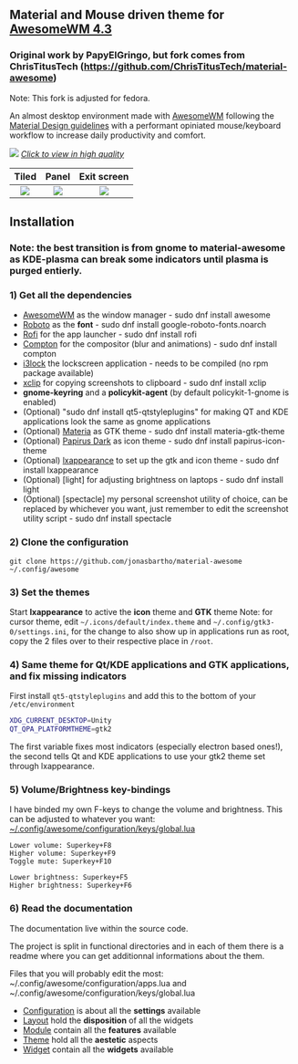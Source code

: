 ## Material and Mouse driven theme for [AwesomeWM 4.3](https://awesomewm.org/)
### Original work by PapyElGringo, but fork comes from ChrisTitusTech (https://github.com/ChrisTitusTech/material-awesome)

Note: This fork is adjusted for fedora.

An almost desktop environment made with [AwesomeWM](https://awesomewm.org/) following the [Material Design guidelines](https://material.io) with a performant opiniated mouse/keyboard workflow to increase daily productivity and comfort.

[![](./theme/PapyElGringo-theme/demo.gif?raw=true)](https://www.reddit.com/r/unixporn/comments/anp51q/awesome_material_awesome_workflow/)
*[Click to view in high quality](https://www.reddit.com/r/unixporn/comments/anp51q/awesome_material_awesome_workflow/)*

| Tiled         | Panel         | Exit screen   |
|:-------------:|:-------------:|:-------------:|
|![](https://i.imgur.com/fELCtep.png)|![](https://i.imgur.com/7IthpQS.png)|![](https://i.imgur.com/rcKOLYQ.png)|



## Installation
### Note: the best transition is from gnome to material-awesome as KDE-plasma can break some indicators until plasma is purged entierly.

### 1) Get all the dependencies
- [AwesomeWM](https://awesomewm.org/) as the window manager - sudo dnf install awesome
- [Roboto](https://fonts.google.com/specimen/Roboto) as the **font** - sudo dnf install google-roboto-fonts.noarch
- [Rofi](https://github.com/DaveDavenport/rofi) for the app launcher - sudo dnf install rofi
- [Compton](https://github.com/tryone144/compton) for the compositor (blur and animations) - sudo dnf install compton
- [i3lock](https://github.com/meskarune/i3lock-fancy) the lockscreen application - needs to be compiled (no rpm package available)
- [xclip](https://github.com/astrand/xclip) for copying screenshots to clipboard - sudo dnf install xclip
- __gnome-keyring__ and a __policykit-agent__ (by default policykit-1-gnome is enabled)
- (Optional) "sudo dnf install qt5-qtstyleplugins" for making QT and KDE applications look the same as gnome applications
- (Optional) [Materia](https://github.com/nana-4/materia-theme) as GTK theme - sudo dnf install materia-gtk-theme
- (Optional) [Papirus Dark](https://github.com/PapirusDevelopmentTeam/papirus-icon-theme) as icon theme - sudo dnf install papirus-icon-theme
- (Optional) [lxappearance](https://sourceforge.net/projects/lxde/files/LXAppearance/) to set up the gtk and icon theme - sudo dnf install lxappearance
- (Optional) [light] for adjusting brightness on laptops - sudo dnf install light
- (Optional) [spectacle] my personal screenshot utility of choice, can be replaced by whichever you want, just remember to edit the screenshot utility script - sudo dnf install spectacle

### 2) Clone the configuration

```
git clone https://github.com/jonasbartho/material-awesome ~/.config/awesome
```

### 3) Set the themes
Start **lxappearance** to active the **icon** theme and **GTK** theme
Note: for cursor theme, edit `~/.icons/default/index.theme` and `~/.config/gtk3-0/settings.ini`, for the change to also show up in applications run as root, copy the 2 files over to their respective place in `/root`.

### 4) Same theme for Qt/KDE applications and GTK applications, and fix missing indicators
First install `qt5-qtstyleplugins` and add this to the bottom of your `/etc/environment`

```bash
XDG_CURRENT_DESKTOP=Unity
QT_QPA_PLATFORMTHEME=gtk2
```

The first variable fixes most indicators (especially electron based ones!), the second tells Qt and KDE applications to use your gtk2 theme set through lxappearance.

### 5) Volume/Brightness key-bindings

I have binded my own F-keys to change the volume and brightness. This can be adjusted to whatever you want:
[~/.config/awesome/configuration/keys/global.lua](./configurations/keys/global.lua)
```
Lower volume: Superkey+F8
Higher volume: Superkey+F9
Toggle mute: Superkey+F10
```
```
Lower brightness: Superkey+F5
Higher brightness: Superkey+F6
```
### 6) Read the documentation
The documentation live within the source code.

The project is split in functional directories and in each of them there is a readme where you can get additionnal informations about the them.

Files that you will probably edit the most: ~/.config/awesome/configuration/apps.lua and ~/.config/awesome/configuration/keys/global.lua

* [Configuration](./configuration) is about all the **settings** available
* [Layout](./layout) hold the **disposition** of all the widgets
* [Module](./module) contain all the **features** available
* [Theme](./theme) hold all the **aestetic** aspects
* [Widget](./widget) contain all the **widgets** available
